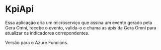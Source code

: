 # KpiApi

Essa aplicação cria um microserviço que assina um evento gerado pela Gera Omni, recebe o evento, valida-o e chama as apis da Gera Omni para atualizar os indicadores correpondentes.

Versão para o Azure Funcions.
